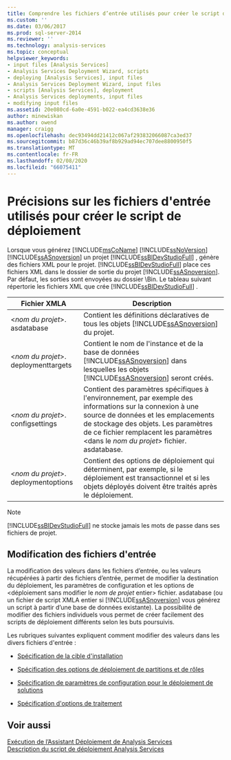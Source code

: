 ```yaml
---
title: Comprendre les fichiers d’entrée utilisés pour créer le script de déploiement | Microsoft Docs
ms.custom: ''
ms.date: 03/06/2017
ms.prod: sql-server-2014
ms.reviewer: ''
ms.technology: analysis-services
ms.topic: conceptual
helpviewer_keywords:
- input files [Analysis Services]
- Analysis Services Deployment Wizard, scripts
- deploying [Analysis Services], input files
- Analysis Services Deployment Wizard, input files
- scripts [Analysis Services], deployment
- Analysis Services deployments, input files
- modifying input files
ms.assetid: 20e080cd-6a0e-4591-b022-ea4cd3638e36
author: minewiskan
ms.author: owend
manager: craigg
ms.openlocfilehash: dec93494dd21412c067af293832066087ca3ed37
ms.sourcegitcommit: b87d36c46b39af8b929ad94ec707dee8800950f5
ms.translationtype: MT
ms.contentlocale: fr-FR
ms.lasthandoff: 02/08/2020
ms.locfileid: "66075411"
---
```

# <a name="understanding-the-input-files-used-to-create-the-deployment-script"></a>Précisions sur les fichiers d'entrée utilisés pour créer le script de déploiement
  Lorsque vous générez [!INCLUDE[msCoName](../../includes/msconame-md.md)] [!INCLUDE[ssNoVersion](../../includes/ssnoversion-md.md)] [!INCLUDE[ssASnoversion](../../includes/ssasnoversion-md.md)] un projet [!INCLUDE[ssBIDevStudioFull](../../includes/ssbidevstudiofull-md.md)] , génère des fichiers XML pour le projet. 
  [!INCLUDE[ssBIDevStudioFull](../../includes/ssbidevstudiofull-md.md)] place ces fichiers XML dans le dossier de sortie du projet [!INCLUDE[ssASnoversion](../../includes/ssasnoversion-md.md)]. Par défaut, les sorties sont envoyées au dossier \Bin. Le tableau suivant répertorie les fichiers XML que crée [!INCLUDE[ssBIDevStudioFull](../../includes/ssbidevstudiofull-md.md)] .  
  
|Fichier XMLA|Description|  
|---------------|-----------------|  
|\<*nom du projet*>. asdatabase|Contient les définitions déclaratives de tous les objets [!INCLUDE[ssASnoversion](../../includes/ssasnoversion-md.md)] du projet.|  
|\<*nom du projet*>. deploymenttargets|Contient le nom de l'instance et de la base de données [!INCLUDE[ssASnoversion](../../includes/ssasnoversion-md.md)] dans lesquelles les objets [!INCLUDE[ssASnoversion](../../includes/ssasnoversion-md.md)] seront créés.|  
|\<*nom du projet*>. configsettings|Contient des paramètres spécifiques à l'environnement, par exemple des informations sur la connexion à une source de données et les emplacements de stockage des objets. Les paramètres de ce fichier remplacent les paramètres \<dans le *nom du projet*> fichier. asdatabase.|  
|\<*nom du projet*>. deploymentoptions|Contient des options de déploiement qui déterminent, par exemple, si le déploiement est transactionnel et si les objets déployés doivent être traités après le déploiement.|  
  
> [!NOTE]  
>  
  [!INCLUDE[ssBIDevStudioFull](../../includes/ssbidevstudiofull-md.md)] ne stocke jamais les mots de passe dans ses fichiers de projet.  
  
## <a name="modifying-the-input-files"></a>Modification des fichiers d'entrée  
 La modification des valeurs dans les fichiers d’entrée, ou les valeurs récupérées à partir des fichiers d’entrée, permet de modifier la destination du déploiement, les paramètres de configuration et les options de \<déploiement sans modifier le *nom de projet* entier> fichier. asdatabase (ou un fichier de script XMLA entier si [!INCLUDE[ssASnoversion](../../includes/ssasnoversion-md.md)] vous générez un script à partir d’une base de données existante). La possibilité de modifier des fichiers individuels vous permet de créer facilement des scripts de déploiement différents selon les buts poursuivis.  
  
 Les rubriques suivantes expliquent comment modifier des valeurs dans les divers fichiers d'entrée :  
  
-   [Spécification de la cible d'installation](deployment-script-files-specifying-the-installation-target.md)  
  
-   [Spécification des options de déploiement de partitions et de rôles](deployment-script-files-partition-and-role-deployment-options.md)  
  
-   [Spécification de paramètres de configuration pour le déploiement de solutions](deployment-script-files-solution-deployment-config-settings.md)  
  
-   [Spécification d'options de traitement](deployment-script-files-specifying-processing-options.md)  
  
## <a name="see-also"></a>Voir aussi  
 [Exécution de l’Assistant Déploiement de Analysis Services](running-the-analysis-services-deployment-wizard.md)   
 [Description du script de déploiement Analysis Services](understanding-the-analysis-services-deployment-script.md)  
  
  
